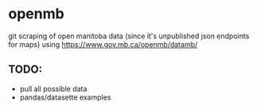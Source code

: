 # openmb
git scraping of open manitoba data (since it's unpublished json endpoints for maps)
using https://www.gov.mb.ca/openmb/datamb/

## TODO:
* pull all possible data
* pandas/datasette examples

